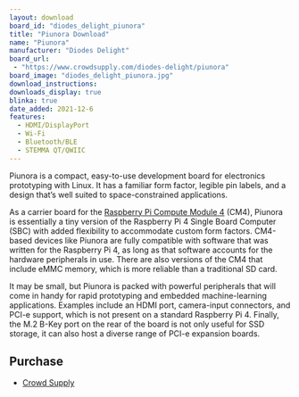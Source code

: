 ```yaml
---
layout: download
board_id: "diodes_delight_piunora"
title: "Piunora Download"
name: "Piunora"
manufacturer: "Diodes Delight"
board_url:
 - "https://www.crowdsupply.com/diodes-delight/piunora"
board_image: "diodes_delight_piunora.jpg"
download_instructions:
downloads_display: true
blinka: true
date_added: 2021-12-6
features:
  - HDMI/DisplayPort
  - Wi-Fi
  - Bluetooth/BLE
  - STEMMA QT/QWIIC
---
```


Piunora is a compact, easy-to-use development board for electronics prototyping with Linux. It has a familiar form factor, legible pin labels, and a design that’s well suited to space-constrained applications.

As a carrier board for the [Raspberry Pi Compute Module 4](https://www.raspberrypi.org/products/compute-module-4/?variant=raspberry-pi-cm4001000) (CM4), Piunora is essentially a tiny version of the Raspberry Pi 4 Single Board Computer (SBC) with added flexibility to accommodate custom form factors. CM4-based devices like Piunora are fully compatible with software that was written for the Raspberry Pi 4, as long as that software accounts for the hardware peripherals in use. There are also versions of the CM4 that include eMMC memory, which is more reliable than a traditional SD card.

It may be small, but Piunora is packed with powerful peripherals that will come in handy for rapid prototyping and embedded machine-learning applications. Examples include an HDMI port, camera-input connectors, and PCI-e support, which is not present on a standard Raspberry Pi 4. Finally, the M.2 B-Key port on the rear of the board is not only useful for SSD storage, it can also host a diverse range of PCI-e expansion boards.

## Purchase
* [Crowd Supply](https://www.crowdsupply.com/diodes-delight/piunora)
